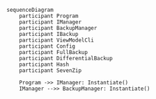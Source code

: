 ﻿```mermaid
sequenceDiagram
    participant Program
    participant IManager
    participant BackupManager
    participant IBackup
    participant ViewModelCli
    participant Config
    participant FullBackup
    participant DifferentialBackup
    participant Hash
    participant SevenZip
    
    Program ->> IManager: Instantiate()
    IManager -->> BackupManager: Instantiate()
```
